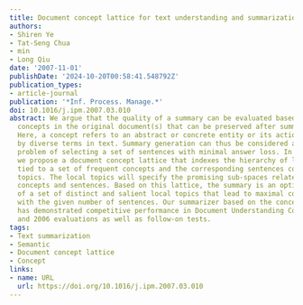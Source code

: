 ```yaml
---
title: Document concept lattice for text understanding and summarization
authors:
- Shiren Ye
- Tat-Seng Chua
- min
- Long Qiu
date: '2007-11-01'
publishDate: '2024-10-20T00:58:41.548792Z'
publication_types:
- article-journal
publication: '*Inf. Process. Manage.*'
doi: 10.1016/j.ipm.2007.03.010
abstract: We argue that the quality of a summary can be evaluated based on how many
  concepts in the original document(s) that can be preserved after summarization.
  Here, a concept refers to an abstract or concrete entity or its action often expressed
  by diverse terms in text. Summary generation can thus be considered as an optimization
  problem of selecting a set of sentences with minimal answer loss. In this paper,
  we propose a document concept lattice that indexes the hierarchy of local topics
  tied to a set of frequent concepts and the corresponding sentences containing these
  topics. The local topics will specify the promising sub-spaces related to the selected
  concepts and sentences. Based on this lattice, the summary is an optimized selection
  of a set of distinct and salient local topics that lead to maximal coverage of concepts
  with the given number of sentences. Our summarizer based on the concept lattice
  has demonstrated competitive performance in Document Understanding Conference 2005
  and 2006 evaluations as well as follow-on tests.
tags:
- Text summarization
- Semantic
- Document concept lattice
- Concept
links:
- name: URL
  url: https://doi.org/10.1016/j.ipm.2007.03.010
---
```

